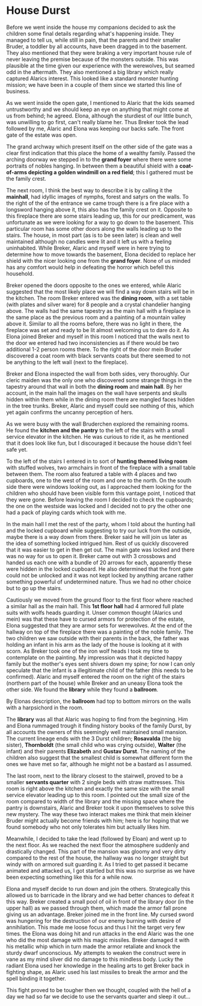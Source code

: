 # House Durst
Before we went inside the house my companions decided to ask the children some
final details regarding what's happening inside. They managed to tell us, while
still in pain, that the parents and their smaller Bruder, a toddler by all
accounts, have been dragged in to the basement. They also mentioned that they
were braking a very important house rule of never leaving the premise because
of the monsters outside. This was plausible at the time given our experience
with the werewolves, but seamed odd in the aftermath. They also mentioned a big
library which really captured Alarics interest.
This looked like a standard monster hunting mission; we have been in a couple of
them since we started this line of business.

As we went inside the open gate, I mentioned to Alaric that the kids seamed
untrustworthy and we should keep an eye on anything that might come at us from
behind; he agreed. Elona, although the sturdiest of our little bunch, was
unwilling to go first, can't really blame her. Thus Breker took the lead
followed by me, Alaric and Elona was keeping our backs safe. The front gate of
the estate was open.

The grand archway which present itself on the other side of the gate was a
clear first indication that this place the home of a wealthy family. Passed the
arching doorway we stepped in to the **grand foyer** where there were some
portraits of nobles hanging. In between them a beautiful shield with a
**coat-of-arms depicting a golden windmill on a red field**; this I gathered must
be the family crest.

The next room, I think the best way to describe it is by calling it the **mainhall**,
had idyllic images of nymphs, forest and satyrs on the walls. To the
right of the of the entrance we came trough there is a fire place with a
longsword hanging above it, this also has the family crest on it. Opposite to
this fireplace there are some stairs leading up, this for our predicament, was
unfortunate as we were looking for a way to go down to the basement. This
particular room has some  other doors along the walls leading up to the stairs.
The house, in most part (as is to be seen later) is clean and well maintained
although no candles were lit and it left us with a feeling uninhabited.
While Breker, Alaric and myself were in here trying to determine how to move
towards the basement, Elona decided to replace her shield with the nicer looking
one from the **grand foyer**. None of us minded has any comfort would help in
defeating the horror which befell this household.

Breker opened the doors opposite to the ones we entered, while Alaric suggested
that the most likely place we will find a way down stairs will be in the
kitchen. The room Breker entered was the **dining room**, with a set table (with
plates and silver ware) for 8 people and a crystal chandelier hanging above. The
walls had the same tapestry as the main hall with a fireplace in the same place
as the previous room and a painting of a mountain valley above it. Similar to
all the rooms before, there was no light in there, the fireplace was set and
ready to be lit almost welcoming us to dare do it.
As Elona joined Breker and myself in this room I noticed that the walls next to
the door we entered had two inconsistencies as if there would be two additional
1-2 person rooms there. To the right of the door mein Bruder discovered a coat
room with black servants coats but there seemed to not be anything to the left
wall (next to the fireplace).

Breker and Elona inspected the wall from both sides, very thoroughly. Our cleric
maiden was the only one who discovered some strange things in the tapestry around
that wall in both the **dining room** and **main hall**. By her account, in the
main hall the images on the wall have serpents and skulls hidden within them
while in the dining room there are mangled faces hidden in the tree trunks.
Breker, Alaric and myself could see nothing of this, which yet again confirms
the uncanny perception of hers.

As we were busy with the wall Bruderchen explored the remaining rooms. He found
the **kitchen and the pantry** to the left of the stairs with a small service
elevator in the kitchen. He was curious to ride it, as he mentioned that it does
look like fun, but I discouraged it because the house didn't feel safe yet.

To the left of the stairs I entered in to sort of **hunting themed living room**
with stuffed wolves, two armchairs in front of the fireplace with a small table
between them. The room also featured a table with 4 places and two cupboards,
one to the west of the room and one to the north. On the south side there were
windows looking out, as I approached them looking for the children who should
have been visible form this vantage point, I noticed that they were gone. Before
leaving the room I decided to check the cupboards; the one on the westside was
locked and I decided not to pry the other one had a pack of playing cards which
took with me.

In the main hall I met the rest of the party, whom I told about the hunting hall
and the locked cupboard while suggesting to try our luck from the outside, maybe
there is a way down from there. Breker said he will join us later as the idea of
something locked intrigued him.
Rest of us quickly discovered that it was easier to get in then get out. The
main gate was locked and there was no way for us to open it. Breker came out
with 3 crossbows and handed us each one with a bundle of 20 arrows for each,
apparently these were hidden in the locked cupboard. He also determined that the
front gate could not be unlocked and it was not kept locked by anything arcane
rather something powerful of undetermined nature. Thus we had no other choice
but to go up the stairs.

Cautiously we moved from the ground floor to the first floor where reached a
similar hall as the main hall. This **1st floor hall** had 4 armored full plate
suits with wolfs heads guarding it. Unser common thought (Alarics und mein) was
that these have to cursed armors for protection of the estate, Elona suggested
that they are armor sets for werewolves.
At the end of the hallway on top of the fireplace there was a painting of the
noble family. The two children we saw outside with their parents in the back,
the father was holding an infant in his arm as the lady of the house is looking
at it with scorn. As Breker took one of the iron wolf heads I took my time to
contemplate on the painting. My impression was that it depicted  happy family
but the mother's eyes sent shivers down my spine; for now I can only speculate
that the infant is a illegitimate child of the father (this needs to be
confirmed).
Alaric and myself entered the room on the right of the stairs (northern part of
the house) while Breker and an uneasy Elona took the other side. We found the
**library** while they found a **ballroom**.

By Elonas description, the **ballroom** had top to bottom mirrors on the walls
with a harpsichord in the room.

The **library** was all that Alaric was hoping to find from the beginning. Him
and Elona rummaged trough it finding history books of the family Durst, by all
accounts the owners of this seemingly well maintained small mansion. The current
lineage ends with the 3 Durst children; **Rosavalda** (the big sister),
**Thornboldt** (the small child who was crying outside), **Walter** (the infant)
and their parents **Elizabeth** and **Gustav Durst**.
The naming of the children also suggest that the smallest child is somewhat
different form the ones we have met so far, although he might not be a bastard
as I assumed.

The last room, next to the library closest to the stairwell, proved to be a
smaller **servants quarter** with 2 single beds with straw mattresses. This room
is right above the kitchen and exactly the same size with the small service
elevator leading up to this room. I pointed out the small size of the room
compared to width of the library and the missing space where the pantry is
downstairs, Alaric and Breker took it upon themselves to solve this new mystery.
The way these two interact makes me think that mein kleiner Bruder might
actually become friends with him; here is for hoping that we found somebody who
not only tolerates him but actually likes him.

Meanwhile, I decided to take the lead (followed by Eloan) and went up to the
next floor. As we reached the next floor the atmosphere suddenly and drastically
changed. This part of the mansion was gloomy and very dirty compared to the rest
of the house, the hallway was no longer straight but windy with on armored suit
guarding it. As I tried to get passed it became animated and attacked us, I got
startled but this was no surprise as we have been expecting something like this
for a while now.

Elona and myself decide to run down and join the others. Strategically this
allowed us to barricade in the library and we had better chances to defeat it
this way. Breker created a small pool of oil in front of the library door (in
the upper hall) as we passed through them, which made the armor fall prone
giving us an advantage. Breker joined me in the front line. My cursed sword was
hungering for the destruction of our enemy burning with desire of annihilation.
This made me loose focus and thus I hit the target very few times. the Elona was
doing hit and run attacks in the end Alaric was the one who did the most damage
with his magic missiles. Breker damaged it with his metallic whip which in turn
made the armor retaliate and knock the sturdy dwarf unconscious. My attempts to
weaken the construct were in vane as my mind sliver did no damage to this
mindless body. Lucky the radiant Elona used her knowledge in the healing arts to
get Breker back in fighting shape, as Alaric used his last missiles to break the
armor and the spell binding it together.

This fight proved to be tougher then we thought, coupled with the hell of a day
we had so far we decide to use the servants quarter and sleep it out...
